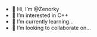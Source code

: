 - 👋 Hi, I’m @Zenorky
- 👀 I’m interested in C++
- 🌱 I’m currently learning...
- 💞️ I’m looking to collaborate on...
